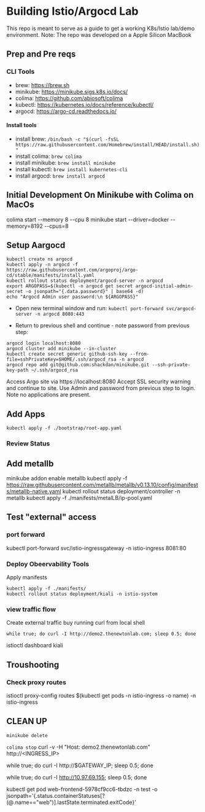 # Building Istio/Argocd Lab
This repo is meant to serve as a guide to get a working K8s/Istio lab/demo environment.
Note: The repo was developed on a Apple Silicon MacBook
## Prep and Pre reqs
### CLI Tools
- brew: https://brew.sh
- minikube: https://minikube.sigs.k8s.io/docs/
- colima: https://github.com/abiosoft/colima
- kubectl: https://kubernetes.io/docs/reference/kubectl/
- argocd: https://argo-cd.readthedocs.io/

#### Install tools
- install brew: ```/bin/bash -c "$(curl -fsSL https://raw.githubusercontent.com/Homebrew/install/HEAD/install.sh)"```
- install colima: ```brew colima```
- install minikube: ```brew install minikube```
- install kubectl: ```brew install kubernetes-cli```
- install argocd: ```brew install argocd```
## Initial Development On Minikube with Colima on MacOs
colima start --memory 8 --cpu 8
minikube start --driver=docker --memory=8192 --cpus=8
 

## Setup Aargocd

```
kubectl create ns argocd
kubectl apply -n argocd -f https://raw.githubusercontent.com/argoproj/argo-cd/stable/manifests/install.yaml
kubectl rollout status deployment/argocd-server -n argocd
export ARGOPASS=$(kubectl -n argocd get secret argocd-initial-admin-secret -o jsonpath="{.data.password}" | base64 -d)
echo "Argocd Admin user password:\n ${ARGOPASS}"
```

- Open new terminal window and run: ```kubectl port-forward svc/argocd-server -n argocd 8080:443```

- Return to previous shell and continue - note password from previous step:
```
argocd login localhost:8080
argocd cluster add minikube --in-cluster
kubectl create secret generic github-ssh-key --from-file=sshPrivateKey=$HOME/.ssh/argocd_rsa -n argocd
argocd repo add git@github.com:shackdan/minikube.git --ssh-private-key-path ~/.ssh/argocd_rsa
```
Access Argo site via https://localhost:8080
Accept SSL security warning and continue to site.
Use Admin and password from previous step to login.
Note no applications are present.


## Add Apps
```
kubectl apply -f ./bootstrap/root-app.yaml
```
### Review Status


## Add metallb
minikube addon enable metallb
kubectl apply -f https://raw.githubusercontent.com/metallb/metallb/v0.13.10/config/manifests/metallb-native.yaml
kubectl rollout status deployment/controller -n metallb
kubectl apply -f ./manifests/metalLB/ip-pool.yaml

## Test "external" access
### port forward
kubectl port-forward svc/istio-ingressgateway -n istio-ingress 8081:80

### Deploy Obeervability Tools
Apply manifests
```
kubectl apply -f ./manifests/
kubectl rollout status deployment/kiali -n istio-system
```

### view traffic flow
Create external traffic buy running curl from local shell

```while true; do curl -I http://demo2.thenewtonlab.com; sleep 0.5; done```

istioctl dashboard kiali


## Troushooting
### Check proxy routes
istioctl proxy-config routes $(kubectl get pods -n istio-ingress -o name) -n istio-ingress


## CLEAN UP
```minikube delete```

```colima stop```
curl -v -H "Host: demo2.thenewtonlab.com" http://<INGRESS_IP>

while true; do curl -I http://$GATEWAY_IP; sleep 0.5; done

while true; do curl -I http://10.97.69.155; sleep 0.5; done


kubectl get pod web-frontend-5978cf9cc6-tbdzc -n test -o jsonpath='{.status.containerStatuses[?(@.name=="web")].lastState.terminated.exitCode}'